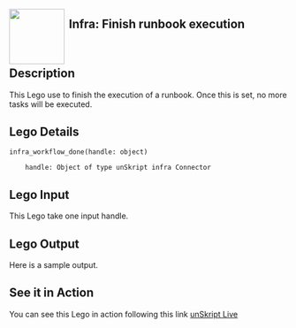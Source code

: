 [<img align="left" src="https://unskript.com/assets/favicon.png" width="100" height="100" style="padding-right: 5px">](https://unskript.com/assets/favicon.png) 
<h2>Infra: Finish runbook execution</h2>

<br>

## Description
This Lego use to finish the execution of a runbook. Once this is set, no more tasks will be executed.


## Lego Details

    infra_workflow_done(handle: object)

        handle: Object of type unSkript infra Connector

## Lego Input
This Lego take one input handle.

## Lego Output
Here is a sample output.


## See it in Action

You can see this Lego in action following this link [unSkript Live](https://us.app.unskript.io)